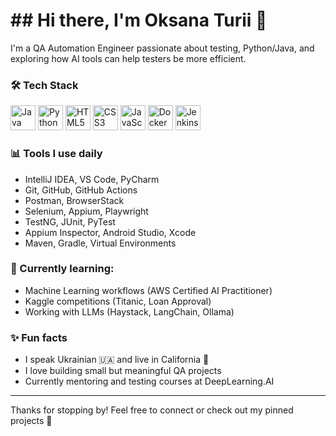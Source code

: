 # ## Hi there, I'm Oksana Turii 👋

I'm a QA Automation Engineer passionate about testing, Python/Java, and exploring how AI tools can help testers be more efficient.

### 🛠️ Tech Stack
<p float="left">
  <img src="https://cdn.jsdelivr.net/gh/devicons/devicon/icons/java/java-original.svg" alt="Java" width="40" />
  <img src="https://cdn.jsdelivr.net/gh/devicons/devicon/icons/python/python-original.svg" alt="Python" width="40" />
  <img src="https://cdn.jsdelivr.net/gh/devicons/devicon/icons/html5/html5-original.svg" alt="HTML5" width="40" />
  <img src="https://cdn.jsdelivr.net/gh/devicons/devicon/icons/css3/css3-original.svg" alt="CSS3" width="40" />
  <img src="https://cdn.jsdelivr.net/gh/devicons/devicon/icons/javascript/javascript-original.svg" alt="JavaScript" width="40" />
  <img src="https://cdn.jsdelivr.net/gh/devicons/devicon/icons/docker/docker-original.svg" alt="Docker" width="40" />
  <img src="https://cdn.jsdelivr.net/gh/devicons/devicon/icons/jenkins/jenkins-original.svg" alt="Jenkins" width="40" />
</p>

### 📊 Tools I use daily
- IntelliJ IDEA, VS Code, PyCharm
- Git, GitHub, GitHub Actions
- Postman, BrowserStack
- Selenium, Appium, Playwright
- TestNG, JUnit, PyTest
- Appium Inspector, Android Studio, Xcode
- Maven, Gradle, Virtual Environments

### 🧰 Currently learning:
- Machine Learning workflows (AWS Certified AI Practitioner)
- Kaggle competitions (Titanic, Loan Approval)
- Working with LLMs (Haystack, LangChain, Ollama)

### ✨ Fun facts
- I speak Ukrainian 🇺🇦 and live in California 🌴
- I love building small but meaningful QA projects
- Currently mentoring and testing courses at DeepLearning.AI


---
Thanks for stopping by! Feel free to connect or check out my pinned projects 📂
